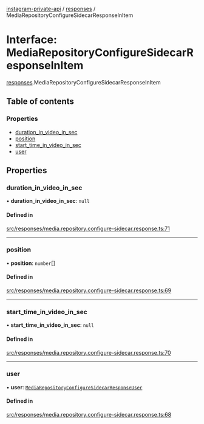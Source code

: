 [instagram-private-api](../../README.md) / [responses](../../modules/responses.md) / MediaRepositoryConfigureSidecarResponseInItem

# Interface: MediaRepositoryConfigureSidecarResponseInItem

[responses](../../modules/responses.md).MediaRepositoryConfigureSidecarResponseInItem

## Table of contents

### Properties

- [duration\_in\_video\_in\_sec](MediaRepositoryConfigureSidecarResponseInItem.md#duration_in_video_in_sec)
- [position](MediaRepositoryConfigureSidecarResponseInItem.md#position)
- [start\_time\_in\_video\_in\_sec](MediaRepositoryConfigureSidecarResponseInItem.md#start_time_in_video_in_sec)
- [user](MediaRepositoryConfigureSidecarResponseInItem.md#user)

## Properties

### duration\_in\_video\_in\_sec

• **duration\_in\_video\_in\_sec**: ``null``

#### Defined in

[src/responses/media.repository.configure-sidecar.response.ts:71](https://github.com/Nerixyz/instagram-private-api/blob/4971f34/src/responses/media.repository.configure-sidecar.response.ts#L71)

___

### position

• **position**: `number`[]

#### Defined in

[src/responses/media.repository.configure-sidecar.response.ts:69](https://github.com/Nerixyz/instagram-private-api/blob/4971f34/src/responses/media.repository.configure-sidecar.response.ts#L69)

___

### start\_time\_in\_video\_in\_sec

• **start\_time\_in\_video\_in\_sec**: ``null``

#### Defined in

[src/responses/media.repository.configure-sidecar.response.ts:70](https://github.com/Nerixyz/instagram-private-api/blob/4971f34/src/responses/media.repository.configure-sidecar.response.ts#L70)

___

### user

• **user**: [`MediaRepositoryConfigureSidecarResponseUser`](MediaRepositoryConfigureSidecarResponseUser.md)

#### Defined in

[src/responses/media.repository.configure-sidecar.response.ts:68](https://github.com/Nerixyz/instagram-private-api/blob/4971f34/src/responses/media.repository.configure-sidecar.response.ts#L68)

